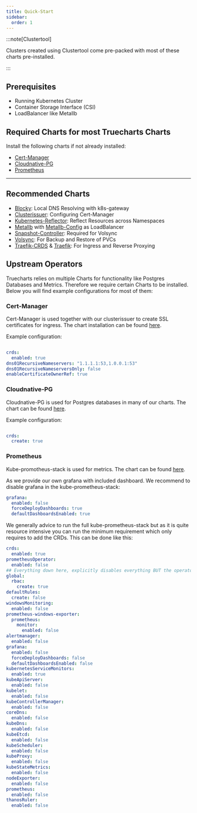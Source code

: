 ```yaml
---
title: Quick-Start
sidebar:
  order: 1
---
```


:::note[Clustertool]

Clusters created using Clustertool come pre-packed with most of these charts pre-installed.

:::

## Prerequisites

- Running Kubernetes Cluster
- Container Storage Interface (CSI)
- LoadBalancer like Metallb

## Required Charts for most Truecharts Charts

Install the following charts if not already installed:

- [Cert-Manager](#cert-manager)
- [Cloudnative-PG](#cloudnative-pg)
- [Prometheus](#prometheus)

---

## Recommended Charts

- [Blocky](https://truecharts.org/charts/premium/blocky/): Local DNS Resolving with k8s-gateway
- [Clusterissuer](https://truecharts.org/charts/premium/clusterissuer/): Configuring Cert-Manager
- [Kubernetes-Reflector](https://truecharts.org/charts/system/kubernetes-reflector/): Reflect Resources across Namespaces
- [Metallb](https://metallb.io/) with [Metallb-Config](https://truecharts.org/charts/premium/metallb-config/) as LoadBalancer
- [Snapshot-Controller](https://truecharts.org/charts/system/snapshot-controller/): Required for Volsync
- [Volsync](https://truecharts.org/charts/system/volsync/): For Backup and Restore of PVCs
- [Traefik-CRDS](https://truecharts.org/charts/system/traefik-crds/) & [Traefik](https://traefik.io/traefik/): For Ingress and Reverse Proxying

## Upstream Operators

Truecharts relies on multiple Charts for functionality like Postgres Databases and Metrics.
Therefore we require certain Charts to be installed. Below you will find example configurations for most of them:

### Cert-Manager

Cert-Manager is used  together with our clusterissuer to create SSL certificates for ingress.
The chart installation can be found [here](https://cert-manager.io/docs/installation/helm/).

Example configuration:

```yaml

crds:
  enabled: true
dns01RecursiveNameservers: "1.1.1.1:53,1.0.0.1:53"
dns01RecursiveNameserversOnly: false
enableCertificateOwnerRef: true

```

### Cloudnative-PG

Cloudnative-PG is used for Postgres databases in many of our charts.
The chart can be found [here](https://cloudnative-pg.io/charts/).

Example configuration:

```yaml

crds:
  create: true

```

### Prometheus

Kube-promotheus-stack is used for metrics.
The chart can be found [here](https://github.com/prometheus-community/helm-charts/tree/main/charts/kube-prometheus-stack).

As we provide our own grafana with included dashboard. We recommend to disable grafana in the kube-prometheus-stack:

```yaml
grafana:
  enabled: false
  forceDeployDashboards: true
  defaultDashboardsEnabled: true
```

We generally advice to run the full kube-prometheus-stack but as it is quite resource intensive you can run the minimum requirement which only requires to add the CRDs. This can be done like this:

```yaml
crds:
  enabled: true
prometheusOperator:
  enabled: false
## Everything down here, explicitly disables everything BUT the operator itself
global:
  rbac:
    create: true
defaultRules:
  create: false
windowsMonitoring:
  enabled: false
prometheus-windows-exporter:
  prometheus:
    monitor:
      enabled: false
alertmanager:
  enabled: false
grafana:
  enabled: false
  forceDeployDashboards: false
  defaultDashboardsEnabled: false
kubernetesServiceMonitors:
  enabled: true
kubeApiServer:
  enabled: false
kubelet:
  enabled: false
kubeControllerManager:
  enabled: false
coreDns:
  enabled: false
kubeDns:
  enabled: false
kubeEtcd:
  enabled: false
kubeScheduler:
  enabled: false
kubeProxy:
  enabled: false
kubeStateMetrics:
  enabled: false
nodeExporter:
  enabled: false
prometheus:
  enabled: false
thanosRuler:
  enabled: false
```
